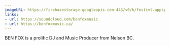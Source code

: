 ```yaml
---
imageURL: https://firebasestorage.googleapis.com:443/v0/b/festivl.appspot.com/o/userContent%2F78518B02-FB82-44AC-97FF-6A17F6214EC6.png?alt=media&token=bc61ea2e-273f-45c6-b087-7e0355258dc3
links:
- url: https://soundcloud.com/benfoxmusic
- url: https://benfoxmusic.ca/
---
```

BEN FOX is a prolific DJ and Music Producer from Nelson BC.
